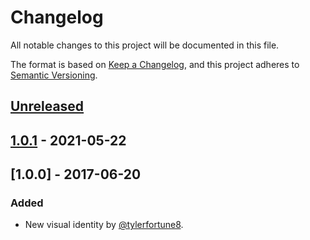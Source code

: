 # Changelog

All notable changes to this project will be documented in this file.

The format is based on [Keep a Changelog](https://keepachangelog.com/en/1.0.0/),
and this project adheres to [Semantic Versioning](https://semver.org/spec/v2.0.0.html).

## [Unreleased]

## [1.0.1] - 2021-05-22

## [1.0.0] - 2017-06-20

### Added

-   New visual identity by [@tylerfortune8](https://github.com/tylerfortune8).

[Unreleased]: https://github.com/jennxu118/rets/compare/1.0.1...HEAD

[1.0.1]: https://github.com/jennxu118/rets/compare/1.0.0...1.0.1
